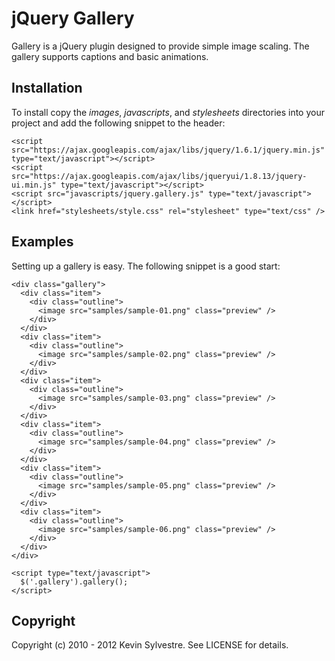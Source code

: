 # jQuery Gallery

Gallery is a jQuery plugin designed to provide simple image scaling. The gallery supports captions and basic animations.

## Installation

To install copy the *images*, *javascripts*, and *stylesheets* directories into your project and add the following snippet to the header:

    <script src="https://ajax.googleapis.com/ajax/libs/jquery/1.6.1/jquery.min.js" type="text/javascript"></script>
    <script src="https://ajax.googleapis.com/ajax/libs/jqueryui/1.8.13/jquery-ui.min.js" type="text/javascript"></script>
    <script src="javascripts/jquery.gallery.js" type="text/javascript"></script>
    <link href="stylesheets/style.css" rel="stylesheet" type="text/css" />
  
## Examples

Setting up a gallery is easy. The following snippet is a good start:
    
    <div class="gallery">
      <div class="item">
        <div class="outline">
          <image src="samples/sample-01.png" class="preview" />
        </div>
      </div>
      <div class="item">
        <div class="outline">
          <image src="samples/sample-02.png" class="preview" />
        </div>
      </div>
      <div class="item">
        <div class="outline">
          <image src="samples/sample-03.png" class="preview" />
        </div>
      </div>
      <div class="item">
        <div class="outline">
          <image src="samples/sample-04.png" class="preview" />
        </div>
      </div>
      <div class="item">
        <div class="outline">
          <image src="samples/sample-05.png" class="preview" />
        </div>
      </div>
      <div class="item">
        <div class="outline">
          <image src="samples/sample-06.png" class="preview" />
        </div>
      </div>
    </div>
  
    <script type="text/javascript">
      $('.gallery').gallery();
    </script>

## Copyright

Copyright (c) 2010 - 2012 Kevin Sylvestre. See LICENSE for details.
